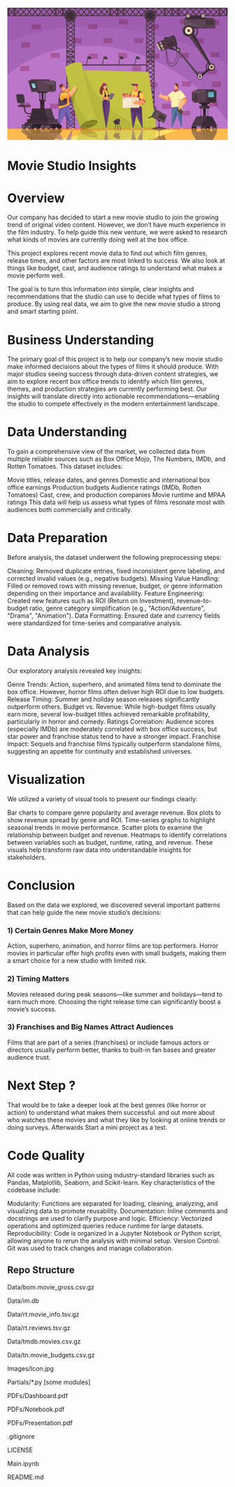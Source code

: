 ![Icon](Images/Icon.jpg)

# Movie Studio Insights

# Overview

Our company has decided to start a new movie studio to join the growing trend of original video content. However, we don’t have much experience in the film industry. To help guide this new venture, we were asked to research what kinds of movies are currently doing well at the box office.

This project explores recent movie data to find out which film genres, release times, and other factors are most linked to success. We also look at things like budget, cast, and audience ratings to understand what makes a movie perform well.

The goal is to turn this information into simple, clear insights and recommendations that the studio can use to decide what types of films to produce. By using real data, we aim to give the new movie studio a strong and smart starting point.

# Business Understanding
The primary goal of this project is to help our company’s new movie studio make informed decisions about the types of films it should produce. With major studios seeing success through data-driven content strategies, we aim to explore recent box office trends to identify which film genres, themes, and production strategies are currently performing best. Our insights will translate directly into actionable recommendations—enabling the studio to compete effectively in the modern entertainment landscape.

# Data Understanding
To gain a comprehensive view of the market, we collected data from multiple reliable sources such as Box Office Mojo, The Numbers, IMDb, and Rotten Tomatoes. This dataset includes:

Movie titles, release dates, and genres
Domestic and international box office earnings
Production budgets
Audience ratings (IMDb, Rotten Tomatoes)
Cast, crew, and production companies
Movie runtime and MPAA ratings
This data will help us assess what types of films resonate most with audiences both commercially and critically.

# Data Preparation
Before analysis, the dataset underwent the following preprocessing steps:

Cleaning: Removed duplicate entries, fixed inconsistent genre labeling, and corrected invalid values (e.g., negative budgets).
Missing Value Handling: Filled or removed rows with missing revenue, budget, or genre information depending on their importance and availability.
Feature Engineering: Created new features such as ROI (Return on Investment), revenue-to-budget ratio, genre category simplification (e.g., "Action/Adventure", "Drama", "Animation").
Data Formatting: Ensured date and currency fields were standardized for time-series and comparative analysis.

# Data Analysis
Our exploratory analysis revealed key insights:

Genre Trends: Action, superhero, and animated films tend to dominate the box office. However, horror films often deliver high ROI due to low budgets.
Release Timing: Summer and holiday season releases significantly outperform others.
Budget vs. Revenue: While high-budget films usually earn more, several low-budget titles achieved remarkable profitability, particularly in horror and comedy.
Ratings Correlation: Audience scores (especially IMDb) are moderately correlated with box office success, but star power and franchise status tend to have a stronger impact.
Franchise Impact: Sequels and franchise films typically outperform standalone films, suggesting an appetite for continuity and established universes.

# Visualization
We utilized a variety of visual tools to present our findings clearly:

Bar charts to compare genre popularity and average revenue.
Box plots to show revenue spread by genre and ROI.
Time-series graphs to highlight seasonal trends in movie performance.
Scatter plots to examine the relationship between budget and revenue.
Heatmaps to identify correlations between variables such as budget, runtime, rating, and revenue.
These visuals help transform raw data into understandable insights for stakeholders.

# Conclusion
Based on the data we explored, we discovered several important patterns that can help guide the new movie studio’s decisions:

### 1) Certain Genres Make More Money
Action, superhero, animation, and horror films are top performers. Horror movies in particular offer high profits even with small budgets, making them a smart choice for a new studio with limited risk.
### 2) Timing Matters
Movies released during peak seasons—like summer and holidays—tend to earn much more. Choosing the right release time can significantly boost a movie’s success.
### 3) Franchises and Big Names Attract Audiences
Films that are part of a series (franchises) or include famous actors or directors usually perform better, thanks to built-in fan bases and greater audience trust.

# Next Step ?
That would be to take a deeper look at the best genres (like horror or action) to understand what makes them successful.
and out more about who watches these movies and what they like by looking at online trends or doing surveys. Afterwards Start a mini project as a test.

# Code Quality
All code was written in Python using industry-standard libraries such as Pandas, Matplotlib, Seaborn, and Scikit-learn. Key characteristics of the codebase include:

Modularity: Functions are separated for loading, cleaning, analyzing, and visualizing data to promote reusability.
Documentation: Inline comments and docstrings are used to clarify purpose and logic.
Efficiency: Vectorized operations and optimized queries reduce runtime for large datasets.
Reproducibility: Code is organized in a Jupyter Notebook or Python script, allowing anyone to rerun the analysis with minimal setup.
Version Control: Git was used to track changes and manage collaboration.

## Repo Structure
Data/bom.movie_gross.csv.gz

Data/im.db

Data/rt.movie_info.tsv.gz

Data/rt.reviews.tsv.gz

Data/tmdb.movies.csv.gz

Data/tn.movie_budgets.csv.gz

Images/Icon.jpg

Partials/*.py  [some modules]

PDFs/Dashboard.pdf

PDFs/Notebook.pdf

PDFs/Presentation.pdf

.gitignore

LICENSE

Main.ipynb

README.md